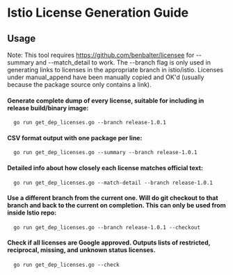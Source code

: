 # Istio License Generation Guide
## Usage
Note: This tool requires https://github.com/benbalter/licensee for --summary and --match_detail to work.
The --branch flag is only used in generating links to licenses in the appropriate branch in istio/istio.
Licenses under manual_append have been manually copied and OK'd (usually because the package source only 
contains a link). 
#### Generate complete dump of every license, suitable for including in release build/binary image:
      go run get_dep_licenses.go --branch release-1.0.1
#### CSV format output with one package per line:
      go run get_dep_licenses.go --summary --branch release-1.0.1
#### Detailed info about how closely each license matches official text:
      go run get_dep_licenses.go --match-detail --branch release-1.0.1
#### Use a different branch from the current one. Will do git checkout to that branch and back to the current on completion. This can only be used from inside Istio repo:
      go run get_dep_licenses.go --branch release-1.0.1 --checkout
#### Check if all licenses are Google approved. Outputs lists of restricted, reciprocal, missing, and unknown status licenses.
      go run get_dep_licenses.go --check